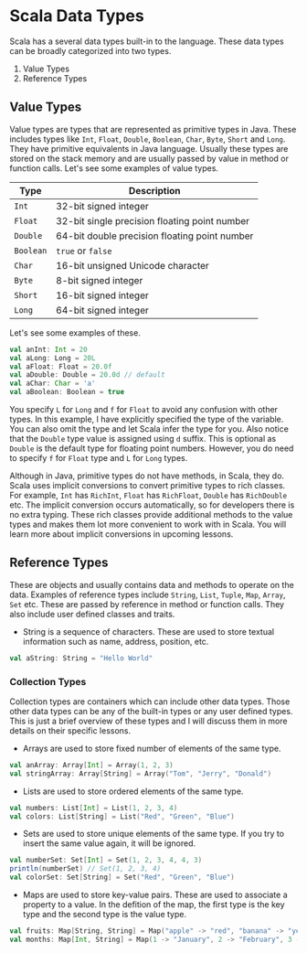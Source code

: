 # Scala Data Types

Scala has a several data types built-in to the language. These data types can be broadly categorized into two types.
1. Value Types
2. Reference Types

## Value Types

Value types are types that are represented as primitive types in Java. These includes types like `Int`, `Float`, 
`Double`, `Boolean`, `Char`, `Byte`, `Short` and `Long`. They have primitive equivalents in Java language. Usually 
these types are stored on the stack memory and are usually passed by value in method or function calls. Let's see 
some examples of value types.

| Type | Description |
| ---- | ----------- |
| `Int` | 32-bit signed integer |
| `Float` | 32-bit single precision floating point number |
| `Double` | 64-bit double precision floating point number |
| `Boolean` | `true` or `false` |
| `Char` | 16-bit unsigned Unicode character |
| `Byte` | 8-bit signed integer |
| `Short` | 16-bit signed integer |
| `Long` | 64-bit signed integer |

Let's see some examples of these.

```scala
val anInt: Int = 20
val aLong: Long = 20L
val aFloat: Float = 20.0f
val aDouble: Double = 20.0d // default
val aChar: Char = 'a'
val aBoolean: Boolean = true
```

You specify `L` for `Long` and `f` for `Float` to avoid any confusion with other types. In this example, I have 
explicitly specified the type of the variable. You can also omit the type and let Scala infer the type for you. Also 
notice that the `Double` type value is assigned using `d` suffix. This is optional as `Double` is the default type 
for floating point numbers. However, you do need to specify `f` for `Float` type and `L` for `Long` types.

Although in Java, primitive types do not have methods, in Scala, they do. Scala uses implicit conversions to convert 
primitive types to rich classes. For example, `Int` has `RichInt`, `Float` has `RichFloat`, `Double` has 
`RichDouble` etc. The implicit conversion occurs automatically, so for developers there is no extra typing. These rich 
classes 
provide 
additional methods to the value types and makes them 
lot more convenient to work with in Scala. You will learn more about implicit conversions in upcoming lessons.

## Reference Types

These are objects and usually contains data and methods to operate on the data. Examples of reference types include 
`String`, `List`, `Tuple`, `Map`, `Array`, `Set` etc. These are passed by reference in method or function calls. 
They also include user defined classes and traits. 

- String is a sequence of characters. These are used to store textual information such as name, address, position, etc.

```scala
val aString: String = "Hello World"
```

### Collection Types

Collection types are containers which can include other data types. Those other data types can be any of the 
built-in types or any user defined types. This is just a brief overview of these types and I will discuss them in 
more details on their specific lessons.

- Arrays are used to store fixed number of elements of the same type.

```scala
val anArray: Array[Int] = Array(1, 2, 3)
val stringArray: Array[String] = Array("Tom", "Jerry", "Donald")
```

- Lists are used to store ordered elements of the same type. 

```scala
val numbers: List[Int] = List(1, 2, 3, 4)
val colors: List[String] = List("Red", "Green", "Blue")
```

- Sets are used to store unique elements of the same type. If you try to insert 
  the same value again, it will be ignored.

```scala
val numberSet: Set[Int] = Set(1, 2, 3, 4, 4, 3)
println(numberSet) // Set(1, 2, 3, 4)
val colorSet: Set[String] = Set("Red", "Green", "Blue")
```

- Maps are used to store key-value pairs. These are used to associate a property to a value. In the defition of the 
  map, the first type is the key type and the second type is the value type.

```scala
val fruits: Map[String, String] = Map("apple" -> "red", "banana" -> "yellow", "grape" -> "black")
val months: Map[Int, String] = Map(1 -> "January", 2 -> "February", 3 -> "March")
```
